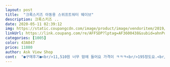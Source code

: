 ```yaml
---
layout: post 
title:  "크록스키즈 아동용 스위프트워터 웨이브" 
description: 크록스키즈 ..
date: 2020-05-11 02:39:12 
img: https://static.coupangcdn.com/image/product/image/vendoritem/2019/05/23/4533332183/315ce34f-56f4-4b57-87e7-e46b0213e516.jpg 
linkUrl: https://link.coupang.com/re/AFFSDP?lptag=AF3600438&subid=ahnPublicAsk&pageKey=1343345037&itemId=2370738337&vendorItemId=4533332296&traceid=V0-113-95226aaef9f160bc 
categories: [1005] 
color: 43A047 
price: 11880 
author: Ask View Shop 
cont:  "●구매후기●<br/>11,510원 너무 맘에 들어요 가격이 ㅋㅋㅋ<br/>195정도요.<br/><br/>200으로.<br/><br/>200이상 사이즈들은 크다는 평이네요.<br/><br/>C라인은 한두칫수 크게 J라인은 한칫수적거나 정사이즈로<br/>J2신어보니 역시나 낙낙합니다.<br/> 벨크로 안하고 신고벗고<br/>J라인은 절대 크게 사면 안되요.<br/><br/>교환하려니까 두치수 작은것밖어 없어서 반품신청하고 다시 신청해서 받았어요.<br/><br/>그래도 신기로 했어요.<br/><br/>그런데 크네요 ㅠ<br/>그리고 키즈모델은 C로 시작하냐 J로 시작하냐에<br/>따라서 사이즈가 또 틀려집니다.<br/><br/>딱 맞으면 막혀있는 디자인은 엄지발톱이 아프다고 하고<br/>뚫려있는 디자인은 발가락이 나올라고 해요ㅋ<br/>물론 어른인 저는 정사이즈 신고 있구요.<br/><br/>발이 190이라 신발을 200신으면 맞는데 이 신발은 많이 크네요.<br/><br/>사이즈고르기 어려운 신발로도 유명하지요 ㅋ<br/>살짝 낙낙하게 신겨야 젤루 편하더라구요.<br/><br/>아직 한여름이 아니기 때문에 지금은 낙낙해도 9월초까지<br/>애셋 키우면서 매년 사는건데<br/>역시.<br/>.<br/> 좀 커요.<br/>.<br/> 어차피 집앞 태권도 학원 갈때 신을거라.<br/>.<br/><br/>오우 이가격 실화입니까 ㅎㅎ<br/>이번에 산 모델은 처음 사보는데 작년에 J1을 신어서<br/>일케 싸게 사보긴 난생 처음 ㅠㅁ ㅠ<br/>작은 190보다 좀 큰 200이 낫겠다 싶어서 그냥 주문했어요.<br/><br/>작은 싸이즈들은 좀 작은듯하게 나오고<br/>잘 신을거 같아요 ㅎㅎ<br/>저희 애는 190에서 200 넘어가는 중이예요.<br/><br/>처음에 210으로 신청해서 왔는데 너무 크더라구요.<br/><br/>커보이지만 21센티 맞음ㅎㅎㅎ<br/>크록스가 발볼이 넓은 신발인데, 우리 아이는 볼이 좁아서 이 신발로 골랐어요.<br/><br/>크록스샌들을 일케 싸게 사보다니,,<br/>크록스키즈 샌들이 편하긴 하지만<br/>특별히 발등이 높거나 칼발이거나 한 경우는 또 달라지겠죵,,<br/>한번 신겨보고 넘어지지 않으면 그냥 신어도 될 것 같아요.<br/><br/>할 수있지만 걸을때 신발이 벗겨질 정돈 아니구요.<br/><br/>해야 편하더라구요.<br/> 저희 아이들은 모두 보통발이예요.<br/><br/>혹시나 줄자로 안창 재어보니 21센티 나옵니다.<br/><br/>후기 읽어보고 크겠다 생각은 했지만<br/>후기보니 크다 작다 평이 갈리는데<br/>휠라운동화 210신지만 J2(210)를 구매했어요.<br/><br/>11,510원 너무 맘에 들어요 가격이 ㅋㅋㅋ<br/>195정도요.<br/><br/>200으로.<br/><br/>200이상 사이즈들은 크다는 평이네요.<br/><br/>C라인은 한두칫수 크게 J라인은 한칫수적거나 정사이즈로<br/>J2신어보니 역시나 낙낙합니다.<br/> 벨크로 안하고 신고벗고<br/>J라인은 절대 크게 사면 안되요.<br/><br/>교환하려니까 두치수 작은것밖어 없어서 반품신청하고 다시 신청해서 받았어요.<br/><br/>그래도 신기로 했어요.<br/><br/>그런데 크네요 ㅠ<br/>그리고 키즈모델은 C로 시작하냐 J로 시작하냐에<br/>따라서 사이즈가 또 틀려집니다.<br/><br/>딱 맞으면 막혀있는 디자인은 엄지발톱이 아프다고 하고<br/>뚫려있는 디자인은 발가락이 나올라고 해요ㅋ<br/>물론 어른인 저는 정사이즈 신고 있구요.<br/><br/>발이 190이라 신발을 200신으면 맞는데 이 신발은 많이 크네요.<br/><br/>사이즈고르기 어려운 신발로도 유명하지요 ㅋ<br/>살짝 낙낙하게 신겨야 젤루 편하더라구요.<br/><br/>아직 한여름이 아니기 때문에 지금은 낙낙해도 9월초까지<br/>애셋 키우면서 매년 사는건데<br/>역시.<br/>.<br/> 좀 커요.<br/>.<br/> 어차피 집앞 태권도 학원 갈때 신을거라.<br/>.<br/><br/>오우 이가격 실화입니까 ㅎㅎ<br/>이번에 산 모델은 처음 사보는데 작년에 J1을 신어서<br/>일케 싸게 사보긴 난생 처음 ㅠㅁ ㅠ<br/>작은 190보다 좀 큰 200이 낫겠다 싶어서 그냥 주문했어요.<br/><br/>작은 싸이즈들은 좀 작은듯하게 나오고<br/>잘 신을거 같아요 ㅎㅎ<br/>저희 애는 190에서 200 넘어가는 중이예요.<br/><br/>처음에 210으로 신청해서 왔는데 너무 크더라구요.<br/><br/>커보이지만 21센티 맞음ㅎㅎㅎ<br/>크록스가 발볼이 넓은 신발인데, 우리 아이는 볼이 좁아서 이 신발로 골랐어요.<br/><br/>크록스샌들을 일케 싸게 사보다니,,<br/>크록스키즈 샌들이 편하긴 하지만<br/>특별히 발등이 높거나 칼발이거나 한 경우는 또 달라지겠죵,,<br/>한번 신겨보고 넘어지지 않으면 그냥 신어도 될 것 같아요.<br/><br/>할 수있지만 걸을때 신발이 벗겨질 정돈 아니구요.<br/><br/>해야 편하더라구요.<br/> 저희 아이들은 모두 보통발이예요.<br/><br/>혹시나 줄자로 안창 재어보니 21센티 나옵니다.<br/><br/>후기 읽어보고 크겠다 생각은 했지만<br/>후기보니 크다 작다 평이 갈리는데<br/>휠라운동화 210신지만 J2(210)를 구매했어요.<br/><br/>" 
---
```


